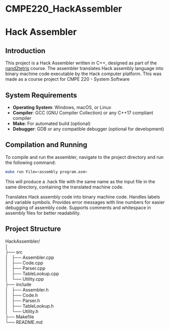 # CMPE220_HackAssembler

# Hack Assembler

## Introduction
This project is a Hack Assembler written in C++, designed as part of the [nand2tetris](http://www.nand2tetris.org/) course. The assembler translates Hack assembly language into binary machine code executable by the Hack computer platform.
This was made as a course project for CMPE 220 - System Software

## System Requirements
- **Operating System**: Windows, macOS, or Linux
- **Compiler**: GCC (GNU Compiler Collection) or any C++17 compliant compiler
- **Make**: For automated build (optional)
- **Debugger**: GDB or any compatible debugger (optional for development)

## Compilation and Running

To compile and run the assembler, navigate to the project directory and run the following command:
```bash
make run File=<assembly program.asm>
```

This will produce a .hack file with the same name as the input file in the same directory, containing the translated machine code.

Translates Hack assembly code into binary machine code.
Handles labels and variable symbols.
Provides error messages with line numbers for easier debugging of assembly code.
Supports comments and whitespace in assembly files for better readability.

## Project Structure

HackAssembler/ <br />
│<br />
├── src<br />
│ &nbsp; ├── Assembler.cpp<br />
│ &nbsp; ├── Code.cpp<br />
│ &nbsp; ├── Parser.cpp<br />
│ &nbsp; ├── TableLookup.cpp<br />
│ &nbsp; └── Utility.cpp<br />
├── include<br />
│ &nbsp; ├── Assembler.h<br />
│ &nbsp; ├── Code.h<br />
│ &nbsp; ├── Parser.h<br />
│ &nbsp; ├── TableLookup.h<br />
│ &nbsp; └── Utility.h<br />
├── Makefile<br />
└── README.md<br />
